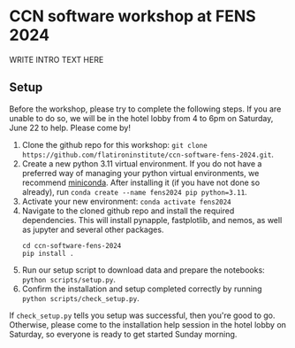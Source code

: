 # CCN software workshop at FENS 2024

WRITE INTRO TEXT HERE

## Setup

Before the workshop, please try to complete the following steps. If you are unable to do so, we will be in the hotel lobby from 4 to 6pm on Saturday, June 22 to help. Please come by!

1. Clone the github repo for this workshop: `git clone https://github.com/flatironinstitute/ccn-software-fens-2024.git`.
2. Create a new python 3.11 virtual environment. If you do not have a preferred way of managing your python virtual environments, we recommend [miniconda](https://docs.anaconda.com/free/miniconda/). After installing it (if you have not done so already), run `conda create --name fens2024 pip python=3.11`.
3. Activate your new environment: `conda activate fens2024`
4. Navigate to the cloned github repo and install the required dependencies. This will install pynapple, fastplotlib, and nemos, as well as jupyter and several other packages.
    ```shell
    cd ccn-software-fens-2024
    pip install .
    ```
5. Run our setup script to download data and prepare the notebooks: `python scripts/setup.py`.
6. Confirm the installation and setup completed correctly by running `python scripts/check_setup.py`.

If `check_setup.py` tells you setup was successful, then you're good to go. Otherwise, please come to the installation help session in the hotel lobby on Saturday, so everyone is ready to get started Sunday morning.
